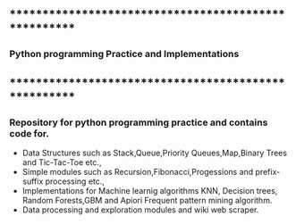 ## ****************************************************
### Python programming Practice and Implementations
## ****************************************************

### Repository for python programming practice and contains code for.
* Data Structures such as Stack,Queue,Priority Queues,Map,Binary Trees and Tic-Tac-Toe etc.,
* Simple modules such as Recursion,Fibonacci,Progessions and prefix-suffix processing etc.,
* Implementations for Machine learnig algorithms KNN, Decision trees, Random Forests,GBM and Apiori Frequent pattern mining algorithm.
* Data processing and exploration modules and wiki web scraper.